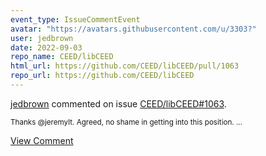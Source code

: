 ```yaml
---
event_type: IssueCommentEvent
avatar: "https://avatars.githubusercontent.com/u/3303?"
user: jedbrown
date: 2022-09-03
repo_name: CEED/libCEED
html_url: https://github.com/CEED/libCEED/pull/1063
repo_url: https://github.com/CEED/libCEED
---
```


<a href='https://github.com/jedbrown' target='_blank'>jedbrown</a> commented on issue <a href='https://github.com/CEED/libCEED/pull/1063' target='_blank'>CEED/libCEED#1063</a>.

<small>Thanks @jeremylt. Agreed, no shame in getting into this position....</small>

<a href='https://github.com/CEED/libCEED/pull/1063' target='_blank'>View Comment</a>